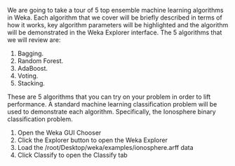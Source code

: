 We are going to take a tour of 5 top ensemble machine learning algorithms in Weka. Each
algorithm that we cover will be briefly described in terms of how it works, key algorithm
parameters will be highlighted and the algorithm will be demonstrated in the Weka Explorer
interface. The 5 algorithms that we will review are:
1. Bagging.
2. Random Forest.
3. AdaBoost.
4. Voting.
5. Stacking.

These are 5 algorithms that you can try on your problem in order to lift performance. A
standard machine learning classification problem will be used to demonstrate each algorithm.
Specifically, the Ionosphere binary classification problem. 

1) Open the Weka GUI Chooser
2) Click the Explorer button to open the Weka Explorer
3) Load the /root/Desktop/weka/examples/ionosphere.arff data
4) Click Classify to open the Classify tab
